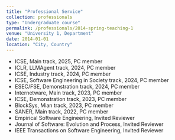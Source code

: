 ```yaml
---
title: "Professional Service"
collection: professionals
type: "Undergraduate course"
permalink: /professionals/2014-spring-teaching-1
venue: "University 1, Department"
date: 2014-01-01
location: "City, Country"
---
```


- ICSE, Main track, 2025, PC member
- ICLR, LLMAgent track, 2024, PC member
- ICSE, Industry track, 2024, PC member
- ICSE, Software Engineering in Society track, 2024, PC member
- ESEC/FSE, Demonstration track, 2024, PC member
- Internetware, Main track, 2023, PC member
- ICSE, Demonstration track, 2023, PC member
- BlockSys, Mian track, 2023, PC member
- SANER, Main track, 2022, PC member
- Empirical Software Engineering, Invited Reviewer
- Journal of Software: Evolution and Process, Invited Reviewer
- IEEE Transactions on Software Engineering, Invited Reviewer
